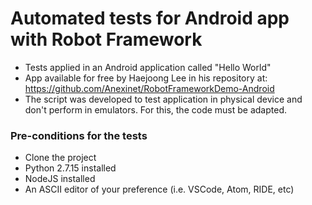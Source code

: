 # Automated tests for Android app with Robot Framework

- Tests applied in an Android application called "Hello World" 
- App available for free by Haejoong Lee in his repository at: https://github.com/Anexinet/RobotFrameworkDemo-Android
- The script was developed to test application in physical device and don't perform in emulators. For this, the code must be adapted.

### Pre-conditions for the tests
- Clone the project
- Python 2.7.15 installed
- NodeJS installed
- An ASCII editor of your preference (i.e. VSCode, Atom, RIDE, etc)</br>


